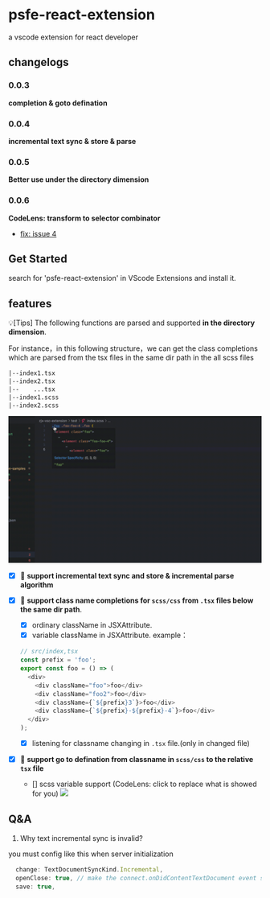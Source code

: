 # psfe-react-extension

a vscode extension for react developer

## changelogs

### 0.0.3

**completion & goto defination**

### 0.0.4

**incremental text sync & store & parse**

### 0.0.5

**Better use under the directory dimension**

### 0.0.6

**CodeLens: transform to selector combinator**

- [fix: issue 4](https://github.com/1360151219/react-class-completion/issues/4)

## Get Started

search for 'psfe-react-extension' in VScode Extensions and install it.

## features

💡[Tips] The following functions are parsed and supported **in the directory dimension**.

For instance，in this following structure，we can get the class completions which are parsed from the tsx files in the same dir path in the all scss files

```
|--index1.tsx
|--index2.tsx
|--    ...tsx
|--index1.scss
|--index2.scss
```

![](feature.gif)

- [x] 🌟 **support incremental text sync and store & incremental parse algorithm**
- [x] 🌟 **support class name completions for `scss/css` from `.tsx` files below the same dir path**.
  - [x] ordinary className in JSXAttribute.
  - [x] variable className in JSXAttribute. example：
  ```ts
  // src/index,tsx
  const prefix = 'foo';
  export const foo = () => (
    <div>
      <div className="foo">foo</div>
      <div className="foo2">foo</div>
      <div className={`${prefix}3`}>foo</div>
      <div className={`${prefix}-${prefix}-4`}>foo</div>
    </div>
  );
  ```
  - [x] listening for classname changing in `.tsx` file.(only in changed file)
- [x] 🌟 **support go to defination from classname in `scss/css` to the relative `tsx` file**

  - [] scss variable support (CodeLens: click to replace what is showed for you)
    ![](https://mmbiz.qpic.cn/mmbiz_png/8IKkzp8OBoZMKyibtPibOdhqibsLv3xibTqiaicuMHQw6CbU2G1WibS7n6ibOcD2WQV4xhNefibicuuPv9lItfwmME8IiagRQ/0?wx_fmt=png)

## Q&A

1. Why text incremental sync is invalid?

you must config like this when server initialization

```js
  change: TextDocumentSyncKind.Incremental,
  openClose: true, // make the connect.onDidContentTextDocument event sent to the lsp
  save: true,
```
